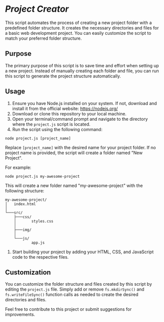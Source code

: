 # ***Project Creator***

This script automates the process of creating a new project folder with a predefined folder structure. It creates the necessary directories and files for a basic web development project. You can easily customize the script to match your preferred folder structure.

## Purpose

The primary purpose of this script is to save time and effort when setting up a new project. Instead of manually creating each folder and file, you can run this script to generate the project structure automatically.

## Usage

1. Ensure you have Node.js installed on your system. If not, download and install it from the official website: https://nodejs.org/
2. Download or clone this repository to your local machine.
3. Open your terminal/command prompt and navigate to the directory where the `project.js` script is located.
4. Run the script using the following command:

```
node project.js [project_name]
```

Replace `[project_name]` with the desired name for your project folder. If no project name is provided, the script will create a folder named "New Project".

For example:

```
node project.js my-awesome-project
```

This will create a new folder named "my-awesome-project" with the following structure:

```
my-awesome-project/
│   index.html
│
└───src/
    ├───css/
    │       styles.css
    │
    ├───img/
    │
    └───js/
            app.js
```

1. Start building your project by adding your HTML, CSS, and JavaScript code to the respective files.

## Customization

You can customize the folder structure and files created by this script by editing the `project.js` file. Simply add or remove `fs.mkdirSync()` and `fs.writeFileSync()` function calls as needed to create the desired directories and files.

Feel free to contribute to this project or submit suggestions for improvements.